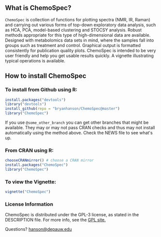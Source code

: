 ## What is ChemoSpec?

`ChemoSpec` is  collection of functions for plotting spectra (NMR, IR, Raman) and carrying out various forms of top-down exploratory data analysis, such as HCA, PCA, model-based clustering and STOCSY analysis.  Robust methods appropriate for this type of high-dimensional data are available.  Designed with metabolomics data sets in mind, where the samples fall into groups such as treatment and control.  Graphical output is formatted consistently for publication quality plots.  ChemoSpec is intended to be very user friendly and help you get usable results quickly.  A vignette illustrating typical operations is available.

## How to install ChemoSpec

### To install from Github using R:

````r
install.packages("devtools")
library("devtools")
install_github(repo = "bryanhanson/ChemoSpec@master")
library("ChemoSpec")
````
If you use `@some_other_branch` you can get other branches that might be available.  They may or may not pass CRAN checks and thus may not install automatically using the method above.  Check the NEWS file to see what's up.

### From CRAN using R:

````r
chooseCRANmirror() # choose a CRAN mirror
install.packages("ChemoSpec")
library("ChemoSpec")
````

### To view the Vignette:

````r
vignette("ChemoSpec")
````
### License Information

ChemoSpec is distributed under the GPL-3 license, as stated in the DESCRIPTION file.  For more info, see the [GPL site.](https://gnu.org/licenses/gpl.html)

Questions?  hanson@depauw.edu

